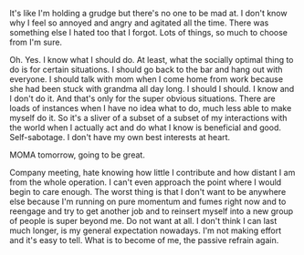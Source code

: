 It's like I'm holding a grudge but there's no one to be mad at. I don't know why I feel so annoyed and angry and agitated all the time. There was something else I hated too that I forgot. Lots of things, so much to choose from I'm sure.

Oh. Yes. I know what I should do. At least, what the socially optimal thing to do is for certain situations. I should go back to the bar and hang out with everyone. I should talk with mom when I come home from work because she had been stuck with grandma all day long. I should I should. I know and I don't do it. And that's only for the super obvious situations. There are loads of instances when I have no idea what to do, much less able to make myself do it. So it's a sliver of a subset of a subset of my interactions with the world when I actually act and do what I know is beneficial and good. Self-sabotage. I don't have my own best interests at heart.

MOMA tomorrow, going to be great.

Company meeting, hate knowing how little I contribute and how distant I am from the whole operation. I can't even approach the point where I would begin to care enough. The worst thing is that I don't want to be anywhere else because I'm running on pure momentum and fumes right now and to reengage and try to get another job and to reinsert myself into a new group of people is super beyond me. Do not want at all. I don't think I can last much longer, is my general expectation nowadays. I'm not making effort and it's easy to tell. What is to become of me, the passive refrain again.
